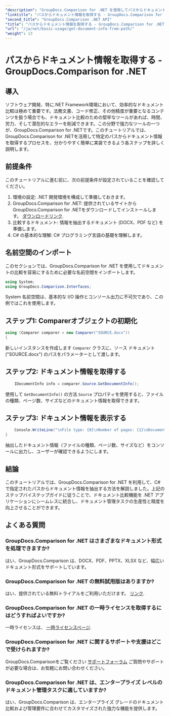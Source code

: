 ```yaml
---
"description": "GroupDocs.Comparison for .NET を使用してパスからドキュメント情報を抽出する方法を学びましょう。C# で効率的なドキュメント管理を行うための簡単な手順です。"
"linktitle": "パスからドキュメント情報を取得する - GroupDocs.Comparison for .NET"
"second_title": "GroupDocs.Comparison .NET API"
"title": "パスからドキュメント情報を取得する - GroupDocs.Comparison for .NET"
"url": "/ja/net/basic-usage/get-document-info-from-path/"
"weight": 13
---
```


# パスからドキュメント情報を取得する - GroupDocs.Comparison for .NET

## 導入
ソフトウェア開発、特に.NET Framework環境において、効率的なドキュメント比較は極めて重要です。法務文書、コード修正、その他精度が重要となるコンテンツを扱う場合でも、ドキュメント比較のための堅牢なツールがあれば、時間、労力、そして潜在的なエラーを削減できます。この分野で強力なツールの一つが、GroupDocs.Comparison for .NETです。このチュートリアルでは、GroupDocs.Comparison for .NETを活用して特定のパスからドキュメント情報を取得するプロセスを、分かりやすく簡単に実装できるよう各ステップを詳しく説明します。
## 前提条件
このチュートリアルに進む前に、次の前提条件が設定されていることを確認してください。
1. 環境の設定: .NET 開発環境を構成して準備しておきます。
2. GroupDocs.Comparison for .NET: 提供されているサイトからGroupDocs.Comparison for .NETをダウンロードしてインストールします。 [ダウンロードリンク](https://releases。groupdocs.com/comparison/net/).
3. 比較するドキュメント: 情報を抽出するドキュメント (DOCX、PDF など) を準備します。
4. C# の基本的な理解: C# プログラミング言語の基礎を理解します。

## 名前空間のインポート
このセクションでは、GroupDocs.Comparison for .NET を使用してドキュメントの比較を容易にするために必要な名前空間をインポートします。
```csharp
using System;
using GroupDocs.Comparison.Interfaces;
```

System 名前空間は、基本的な I/O 操作とコンソール出力に不可欠であり、この例ではこれを使用します。

## ステップ1: Comparerオブジェクトの初期化
```csharp
using (Comparer comparer = new Comparer("SOURCE.docx"))
{
```
新しいインスタンスを作成します `Comparer` クラスに、ソース ドキュメント ("SOURCE.docx") のパスをパラメーターとして渡します。
## ステップ2: ドキュメント情報を取得する
```csharp
    IDocumentInfo info = comparer.Source.GetDocumentInfo();
```
使用して `GetDocumentInfo()` の方法 `Source` プロパティを使用すると、ファイルの種類、ページ数、サイズなどのドキュメント情報を取得できます。
## ステップ3: ドキュメント情報を表示する
```csharp
    Console.WriteLine("\nFile type: {0}\nNumber of pages: {1}\nDocument size: {2} bytes", info.FileType, info.PageCount, info.Size);
}
```
抽出したドキュメント情報（ファイルの種類、ページ数、サイズなど）をコンソールに出力し、ユーザーが確認できるようにします。

## 結論
このチュートリアルでは、GroupDocs.Comparison for .NET を利用して、C# で指定されたパスからドキュメント情報を抽出する方法を解説しました。上記のステップバイステップガイドに従うことで、ドキュメント比較機能を .NET アプリケーションにシームレスに統合し、ドキュメント管理タスクの生産性と精度を向上させることができます。
## よくある質問
### GroupDocs.Comparison for .NET はさまざまなドキュメント形式を処理できますか?
はい、GroupDocs.Comparison は、DOCX、PDF、PPTX、XLSX など、幅広いドキュメント形式をサポートしています。
### GroupDocs.Comparison for .NET の無料試用版はありますか?
はい、提供されている無料トライアルをご利用いただけます。 [リンク](https://releases。groupdocs.com/).
### GroupDocs.Comparison for .NET の一時ライセンスを取得するにはどうすればよいですか?
一時ライセンスは、 [一時ライセンスページ](https://purchase。groupdocs.com/temporary-license/).
### GroupDocs.Comparison for .NET に関するサポートや支援はどこで受けられますか?
GroupDocs.Comparisonをご覧ください [サポートフォーラム](https://forum.groupdocs.com/c/comparison/12) ご質問やサポートが必要な場合は、お気軽にお問い合わせください。
### GroupDocs.Comparison for .NET は、エンタープライズ レベルのドキュメント管理タスクに適していますか?
はい、GroupDocs.Comparison は、エンタープライズ グレードのドキュメント比較および管理要件に合わせてカスタマイズされた強力な機能を提供します。